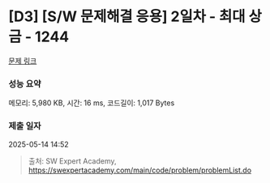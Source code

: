 # [D3] [S/W 문제해결 응용] 2일차 - 최대 상금 - 1244 

[문제 링크](https://swexpertacademy.com/main/code/problem/problemDetail.do?contestProbId=AV15Khn6AN0CFAYD) 

### 성능 요약

메모리: 5,980 KB, 시간: 16 ms, 코드길이: 1,017 Bytes

### 제출 일자

2025-05-14 14:52



> 출처: SW Expert Academy, https://swexpertacademy.com/main/code/problem/problemList.do